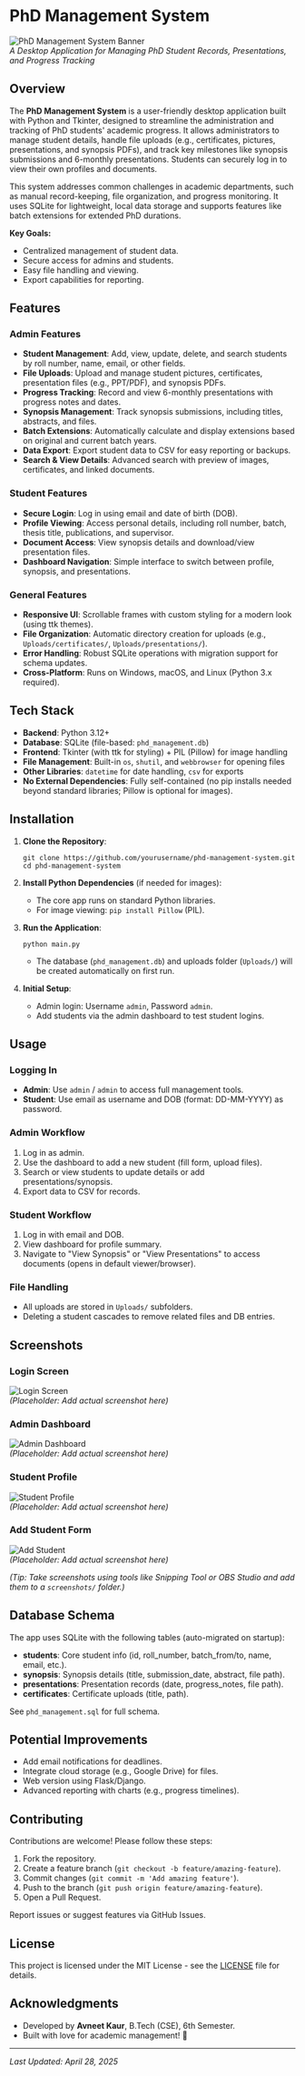 # PhD Management System

![PhD Management System Banner](https://via.placeholder.com/800x200/00A3B5/FFFFFF?text=PhD+Management+System)  
*A Desktop Application for Managing PhD Student Records, Presentations, and Progress Tracking*

## Overview

The **PhD Management System** is a user-friendly desktop application built with Python and Tkinter, designed to streamline the administration and tracking of PhD students' academic progress. It allows administrators to manage student details, handle file uploads (e.g., certificates, pictures, presentations, and synopsis PDFs), and track key milestones like synopsis submissions and 6-monthly presentations. Students can securely log in to view their own profiles and documents.

This system addresses common challenges in academic departments, such as manual record-keeping, file organization, and progress monitoring. It uses SQLite for lightweight, local data storage and supports features like batch extensions for extended PhD durations.

**Key Goals:**
- Centralized management of student data.
- Secure access for admins and students.
- Easy file handling and viewing.
- Export capabilities for reporting.

## Features

### Admin Features
- **Student Management**: Add, view, update, delete, and search students by roll number, name, email, or other fields.
- **File Uploads**: Upload and manage student pictures, certificates, presentation files (e.g., PPT/PDF), and synopsis PDFs.
- **Progress Tracking**: Record and view 6-monthly presentations with progress notes and dates.
- **Synopsis Management**: Track synopsis submissions, including titles, abstracts, and files.
- **Batch Extensions**: Automatically calculate and display extensions based on original and current batch years.
- **Data Export**: Export student data to CSV for easy reporting or backups.
- **Search & View Details**: Advanced search with preview of images, certificates, and linked documents.

### Student Features
- **Secure Login**: Log in using email and date of birth (DOB).
- **Profile Viewing**: Access personal details, including roll number, batch, thesis title, publications, and supervisor.
- **Document Access**: View synopsis details and download/view presentation files.
- **Dashboard Navigation**: Simple interface to switch between profile, synopsis, and presentations.

### General Features
- **Responsive UI**: Scrollable frames with custom styling for a modern look (using ttk themes).
- **File Organization**: Automatic directory creation for uploads (e.g., `Uploads/certificates/`, `Uploads/presentations/`).
- **Error Handling**: Robust SQLite operations with migration support for schema updates.
- **Cross-Platform**: Runs on Windows, macOS, and Linux (Python 3.x required).

## Tech Stack

- **Backend**: Python 3.12+
- **Database**: SQLite (file-based: `phd_management.db`)
- **Frontend**: Tkinter (with ttk for styling) + PIL (Pillow) for image handling
- **File Management**: Built-in `os`, `shutil`, and `webbrowser` for opening files
- **Other Libraries**: `datetime` for date handling, `csv` for exports
- **No External Dependencies**: Fully self-contained (no pip installs needed beyond standard libraries; Pillow is optional for images).

## Installation

1. **Clone the Repository**:
   ```
   git clone https://github.com/yourusername/phd-management-system.git
   cd phd-management-system
   ```

2. **Install Python Dependencies** (if needed for images):
   - The core app runs on standard Python libraries.
   - For image viewing: `pip install Pillow` (PIL).

3. **Run the Application**:
   ```
   python main.py
   ```
   - The database (`phd_management.db`) and uploads folder (`Uploads/`) will be created automatically on first run.

4. **Initial Setup**:
   - Admin login: Username `admin`, Password `admin`.
   - Add students via the admin dashboard to test student logins.

## Usage

### Logging In
- **Admin**: Use `admin` / `admin` to access full management tools.
- **Student**: Use email as username and DOB (format: DD-MM-YYYY) as password.

### Admin Workflow
1. Log in as admin.
2. Use the dashboard to add a new student (fill form, upload files).
3. Search or view students to update details or add presentations/synopsis.
4. Export data to CSV for records.

### Student Workflow
1. Log in with email and DOB.
2. View dashboard for profile summary.
3. Navigate to "View Synopsis" or "View Presentations" to access documents (opens in default viewer/browser).

### File Handling
- All uploads are stored in `Uploads/` subfolders.
- Deleting a student cascades to remove related files and DB entries.

## Screenshots

### Login Screen
![Login Screen](screenshots/login.png)  
*(Placeholder: Add actual screenshot here)*

### Admin Dashboard
![Admin Dashboard](screenshots/admin_dashboard.png)  
*(Placeholder: Add actual screenshot here)*

### Student Profile
![Student Profile](screenshots/student_profile.png)  
*(Placeholder: Add actual screenshot here)*

### Add Student Form
![Add Student](screenshots/add_student.png)  
*(Placeholder: Add actual screenshot here)*

*(Tip: Take screenshots using tools like Snipping Tool or OBS Studio and add them to a `screenshots/` folder.)*

## Database Schema

The app uses SQLite with the following tables (auto-migrated on startup):

- **students**: Core student info (id, roll_number, batch_from/to, name, email, etc.).
- **synopsis**: Synopsis details (title, submission_date, abstract, file path).
- **presentations**: Presentation records (date, progress_notes, file path).
- **certificates**: Certificate uploads (title, path).

See `phd_management.sql` for full schema.

## Potential Improvements
- Add email notifications for deadlines.
- Integrate cloud storage (e.g., Google Drive) for files.
- Web version using Flask/Django.
- Advanced reporting with charts (e.g., progress timelines).

## Contributing

Contributions are welcome! Please follow these steps:
1. Fork the repository.
2. Create a feature branch (`git checkout -b feature/amazing-feature`).
3. Commit changes (`git commit -m 'Add amazing feature'`).
4. Push to the branch (`git push origin feature/amazing-feature`).
5. Open a Pull Request.

Report issues or suggest features via GitHub Issues.

## License

This project is licensed under the MIT License - see the [LICENSE](LICENSE) file for details.

## Acknowledgments

- Developed by **Avneet Kaur**, B.Tech (CSE), 6th Semester.
- Built with love for academic management! 🚀

---

*Last Updated: April 28, 2025*  
